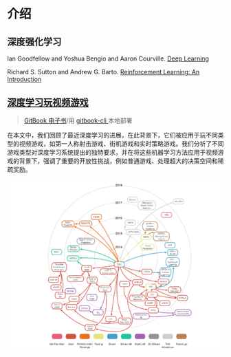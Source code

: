 # 介绍

## 深度强化学习

Ian Goodfellow and Yoshua Bengio and Aaron Courville. [Deep Learning](http://www.deeplearningbook.org/)

Richard S. Sutton and Andrew G. Barto. [Reinforcement Learning: An Introduction](http://incompleteideas.net/book/the-book-2nd.html)

## [深度学习玩视频游戏](http://arxiv.org/pdf/1708.07902)

> [GitBook 电子书](https://hujian.gitbook.io/deep-learning-for-video-game-playing)/用 [gitbook-cli  ](https://www.npmjs.com/package/gitbook-cli)本地部署

在本文中，我们回顾了最近深度学习的进展，在此背景下，它们被应用于玩不同类型的视频游戏，如第一人称射击游戏、街机游戏和实时策略游戏。我们分析了不同游戏类型对深度学习系统提出的独特要求，并在将这些机器学习方法应用于视频游戏的背景下，强调了重要的开放性挑战，例如普通游戏、处理超大的决策空间和稀疏奖励。

![](.gitbook/assets/all-1.png)

